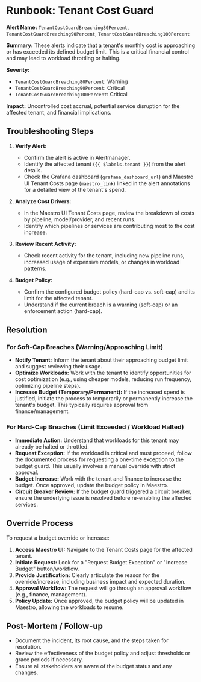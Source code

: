 # Runbook: Tenant Cost Guard

**Alert Name:** `TenantCostGuardBreaching80Percent`, `TenantCostGuardBreaching90Percent`, `TenantCostGuardBreaching100Percent`

**Summary:** These alerts indicate that a tenant's monthly cost is approaching or has exceeded its defined budget limit. This is a critical financial control and may lead to workload throttling or halting.

**Severity:**

- `TenantCostGuardBreaching80Percent`: Warning
- `TenantCostGuardBreaching90Percent`: Critical
- `TenantCostGuardBreaching100Percent`: Critical

**Impact:** Uncontrolled cost accrual, potential service disruption for the affected tenant, and financial implications.

## Troubleshooting Steps

1.  **Verify Alert:**
    - Confirm the alert is active in Alertmanager.
    - Identify the affected tenant (`{{ $labels.tenant }}`) from the alert details.
    - Check the Grafana dashboard (`grafana_dashboard_url`) and Maestro UI Tenant Costs page (`maestro_link`) linked in the alert annotations for a detailed view of the tenant's spend.

2.  **Analyze Cost Drivers:**
    - In the Maestro UI Tenant Costs page, review the breakdown of costs by pipeline, model/provider, and recent runs.
    - Identify which pipelines or services are contributing most to the cost increase.

3.  **Review Recent Activity:**
    - Check recent activity for the tenant, including new pipeline runs, increased usage of expensive models, or changes in workload patterns.

4.  **Budget Policy:**
    - Confirm the configured budget policy (hard-cap vs. soft-cap) and its limit for the affected tenant.
    - Understand if the current breach is a warning (soft-cap) or an enforcement action (hard-cap).

## Resolution

### For Soft-Cap Breaches (Warning/Approaching Limit)

- **Notify Tenant:** Inform the tenant about their approaching budget limit and suggest reviewing their usage.
- **Optimize Workloads:** Work with the tenant to identify opportunities for cost optimization (e.g., using cheaper models, reducing run frequency, optimizing pipeline steps).
- **Increase Budget (Temporary/Permanent):** If the increased spend is justified, initiate the process to temporarily or permanently increase the tenant's budget. This typically requires approval from finance/management.

### For Hard-Cap Breaches (Limit Exceeded / Workload Halted)

- **Immediate Action:** Understand that workloads for this tenant may already be halted or throttled.
- **Request Exception:** If the workload is critical and must proceed, follow the documented process for requesting a one-time exception to the budget guard. This usually involves a manual override with strict approval.
- **Budget Increase:** Work with the tenant and finance to increase the budget. Once approved, update the budget policy in Maestro.
- **Circuit Breaker Review:** If the budget guard triggered a circuit breaker, ensure the underlying issue is resolved before re-enabling the affected services.

## Override Process

To request a budget override or increase:

1.  **Access Maestro UI:** Navigate to the Tenant Costs page for the affected tenant.
2.  **Initiate Request:** Look for a "Request Budget Exception" or "Increase Budget" button/workflow.
3.  **Provide Justification:** Clearly articulate the reason for the override/increase, including business impact and expected duration.
4.  **Approval Workflow:** The request will go through an approval workflow (e.g., finance, management).
5.  **Policy Update:** Once approved, the budget policy will be updated in Maestro, allowing the workloads to resume.

## Post-Mortem / Follow-up

- Document the incident, its root cause, and the steps taken for resolution.
- Review the effectiveness of the budget policy and adjust thresholds or grace periods if necessary.
- Ensure all stakeholders are aware of the budget status and any changes.
